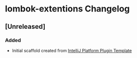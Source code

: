 <!-- Keep a Changelog guide -> https://keepachangelog.com -->

# lombok-extentions Changelog

## [Unreleased]
### Added
- Initial scaffold created from [IntelliJ Platform Plugin Template](https://github.com/JetBrains/intellij-platform-plugin-template)
